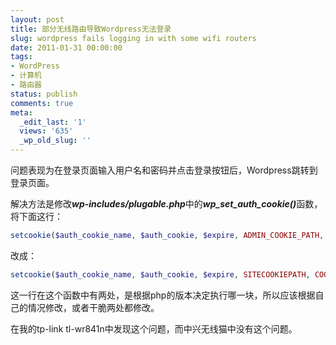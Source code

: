 ```yaml
---
layout: post
title: 部分无线路由导致Wordpress无法登录
slug: wordpress fails logging in with some wifi routers
date: 2011-01-31 00:00:00
tags:
- WordPress
- 计算机
- 路由器
status: publish
comments: true
meta:
  _edit_last: '1'
  views: '635'
  _wp_old_slug: ''
---
```

问题表现为在登录页面输入用户名和密码并点击登录按钮后，Wordpress跳转到登录页面。

解决方法是修改<strong><em>wp-includes/plugable.php</em></strong>中的<strong><em>wp_set_auth_cookie()</em></strong>函数，将下面这行：

```php
setcookie($auth_cookie_name, $auth_cookie, $expire, ADMIN_COOKIE_PATH, COOKIE_DOMAIN, $secure, true);
```

改成：

```php
setcookie($auth_cookie_name, $auth_cookie, $expire, SITECOOKIEPATH, COOKIE_DOMAIN, $secure, true);
```

这一行在这个函数中有两处，是根据php的版本决定执行哪一块，所以应该根据自己的情况修改，或者干脆两处都修改。

在我的tp-link tl-wr841n中发现这个问题，而中兴无线猫中没有这个问题。
